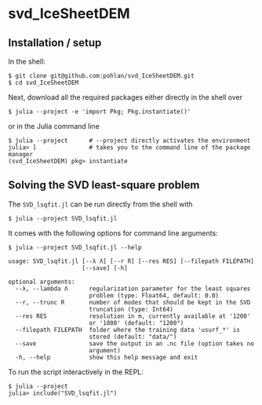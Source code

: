 # svd_IceSheetDEM

## Installation / setup
In the shell:
```
$ git clone git@github.com:pohlan/svd_IceSheetDEM.git
$ cd svd_IceSheetDEM
```
Next, download all the required packages either directly in the shell over
```
$ julia --project -e 'import Pkg; Pkg.instantiate()'
```
or in the Julia command line
```
$ julia --project      # --project directly activates the environment
julia> ]               # takes you to the command line of the package manager
(svd_IceSheetDEM) pkg> instantiate
```

## Solving the SVD least-square problem
The `SVD_lsqfit.jl` can be run directly from the shell with 
```
$ julia --project SVD_lsqfit.jl
```
It comes with the following options for command line arguments:

```
$ julia --project SVD_lsqfit.jl --help

usage: SVD_lsqfit.jl [--λ Λ] [--r R] [--res RES] [--filepath FILEPATH]
                     [--save] [-h]

optional arguments:
  --λ, --lambda Λ      regularization parameter for the least squares
                       problem (type: Float64, default: 0.0)
  --r, --trunc R       number of modes that should be kept in the SVD
                       truncation (type: Int64)
  --res RES            resolution in m, currently available at '1200'
                       or '1800' (default: "1200")
  --filepath FILEPATH  folder where the training data 'usurf_*' is
                       stored (default: "data/")
  --save               save the output in an .nc file (option takes no
                       argument)
  -h, --help           show this help message and exit
```

To run the script interactively in the REPL:
```
$ julia --project
julia> include("SVD_lsqfit.jl")
```